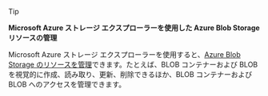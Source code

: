 > [!TIP]
> **Microsoft Azure ストレージ エクスプローラーを使用した Azure Blob Storage リソースの管理**
> 
> Microsoft Azure ストレージ エクスプローラーを使用すると、[Azure Blob Storage のリソースを管理](../articles/vs-azure-tools-storage-explorer-blobs.md)できます。たとえば、BLOB コンテナーおよび BLOB を視覚的に作成、読み取り、更新、削除できるほか、BLOB コンテナーおよび BLOB へのアクセスを管理できます。
> 
> 

<!---HONumber=AcomDC_0727_2016-->